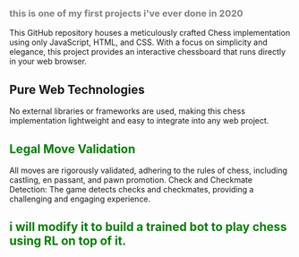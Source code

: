 <h3 style="color:grey">this is one of my first projects i've ever done in 2020</h3>
This GitHub repository houses a meticulously crafted Chess implementation using only JavaScript, HTML, and CSS. With a focus on simplicity and elegance, this project provides an interactive chessboard that runs directly in your web browser.
<h2>Pure Web Technologies</h2> No external libraries or frameworks are used, making this chess implementation lightweight and easy to integrate into any web project.

<h2 style="color:green">Legal Move Validation</h2> All moves are rigorously validated, adhering to the rules of chess, including castling, en passant, and pawn promotion.
Check and Checkmate Detection: The game detects checks and checkmates, providing a challenging and engaging experience.

<H2 style="color:green">i will modify it to build a trained bot to play chess using RL on top of it. </H2>

